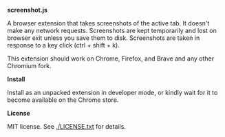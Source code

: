 __screenshot.js__

A browser extension that takes screenshots of the active tab. It doesn't make
any network requests. Screenshots are kept temporarily and lost on browser exit
unless you save them to disk. Screenshots are taken in response to a key click
(ctrl + shift + k).

This extension should work on Chrome, Firefox, and Brave and any other Chromium
fork.

__Install__

Install as an unpacked extension in developer mode, or kindly wait for it to
become available on the Chrome store.

__License__

MIT license. See [./LICENSE.txt](/.LICENSE.txt) for details.
